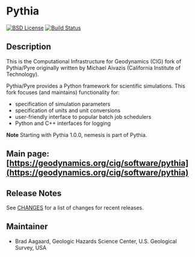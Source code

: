 # Pythia

[![BSD License](https://img.shields.io/badge/license-BSD-blue.svg)](https://github.com/geodynamics/pythia/blob/master/COPYING)
[![Build Status](https://dev.azure.com/baagaard-usgs/pylith/_apis/build/status/geodynamics.pythia?branchName=main)](https://dev.azure.com/baagaard-usgs/pylith/_build/latest?definitionId=3&branchName=main)


## Description

This is the Computational Infrastructure for Geodynamics (CIG) fork of
Pythia/Pyre originally written by Michael Aivazis (California
Institute of Technology).

Pythia/Pyre provides a Python framework for scientific
simulations. This fork focuses (and maintains) functionality for:

* specification of simulation parameters
* specification of units and unit conversions
* user-friendly interface to popular batch job schedulers
* Python and C++ interfaces for logging

**Note** Starting with Pythia 1.0.0, nemesis is part of Pythia.

## Main page: [https://geodynamics.org/cig/software/pythia](https://geodynamics.org/cig/software/pythia)

## Release Notes

See [CHANGES](CHANGES) for a list of changes for recent releases.

## Maintainer

* Brad Aagaard, Geologic Hazards Science Center, U.S. Geological Survey, USA
